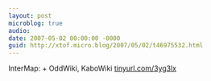 ```yaml
---
layout: post
microblog: true
audio: 
date: 2007-05-02 00:00:00 -0000
guid: http://xtof.micro.blog/2007/05/02/t46975532.html
---
```

InterMap: + OddWiki, KaboWiki [tinyurl.com/3yg3lx](http://tinyurl.com/3yg3lx)
